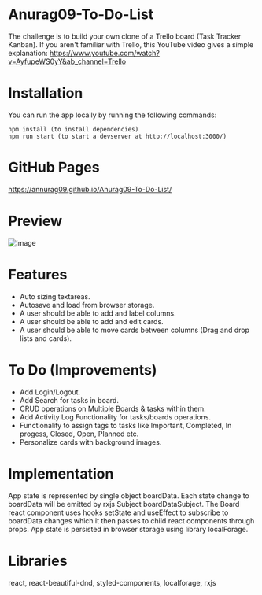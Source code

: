 # Anurag09-To-Do-List
The challenge is to build your own clone of a Trello board (Task Tracker Kanban). If you aren't familiar with Trello, this YouTube video gives a simple explanation:
https://www.youtube.com/watch?v=AyfupeWS0yY&ab_channel=Trello

# Installation

You can run the app locally by running the following commands:

    npm install (to install dependencies)
    npm run start (to start a devserver at http://localhost:3000/)

# GitHub Pages
https://annurag09.github.io/Anurag09-To-Do-List/

# Preview
![image](https://user-images.githubusercontent.com/46589691/148697085-bfc98b43-621a-49d1-b0a4-af8260ffa990.png)

# Features
- Auto sizing textareas.
- Autosave and load from browser storage.
- A user should be able to add and label columns.
- A user should be able to add and edit cards.
- A user should be able to move cards between columns (Drag and drop lists and cards).

# To Do (Improvements)
- Add Login/Logout.
- Add Search for tasks in board.
- CRUD operations on Multiple Boards & tasks within them. 
- Add Activity Log Functionality for tasks/boards operations.
- Functionality to assign tags to tasks like Important, Completed, In progess, Closed, Open, Planned etc.
- Personalize cards with background images.

# Implementation

App state is represented by single object boardData. Each state change to boardData will be emitted by rxjs Subject boardDataSubject. The Board react component uses hooks setState and useEffect to subscribe to boardData changes which it then passes to child react components through props. App state is persisted in browser storage using library localForage.

# Libraries
react, react-beautiful-dnd, styled-components, localforage, rxjs
